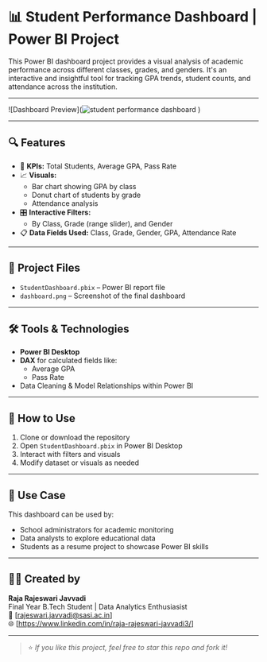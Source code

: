 # 📊 Student Performance Dashboard | Power BI Project

This Power BI dashboard project provides a visual analysis of academic performance across different classes, grades, and genders. It's an interactive and insightful tool for tracking GPA trends, student counts, and attendance across the institution.

---

![Dashboard Preview](![student performance dashboard](https://github.com/user-attachments/assets/171b07c6-5327-473e-a90c-fe2a2cdf2e4b)
)


---

## 🔍 Features

- 🎯 **KPIs:** Total Students, Average GPA, Pass Rate
- 📈 **Visuals:** 
  - Bar chart showing GPA by class
  - Donut chart of students by grade
  - Attendance analysis
- 🎛️ **Interactive Filters:** 
  - By Class, Grade (range slider), and Gender
- 📋 **Data Fields Used:** Class, Grade, Gender, GPA, Attendance Rate

---

## 📁 Project Files

- `StudentDashboard.pbix` – Power BI report file
- `dashboard.png` – Screenshot of the final dashboard

---

## 🛠 Tools & Technologies

- **Power BI Desktop**
- **DAX** for calculated fields like:
  - Average GPA
  - Pass Rate
- Data Cleaning & Model Relationships within Power BI

---

## 🚀 How to Use

1. Clone or download the repository
2. Open `StudentDashboard.pbix` in Power BI Desktop
3. Interact with filters and visuals
4. Modify dataset or visuals as needed

---

## 📌 Use Case

This dashboard can be used by:
- School administrators for academic monitoring
- Data analysts to explore educational data
- Students as a resume project to showcase Power BI skills

---

## 👩‍💻 Created by

**Raja Rajeswari Javvadi**  
Final Year B.Tech Student | Data Analytics Enthusiasist  
📧 [rajeswari.javvadi@sasi.ac.in]  
🌐 [https://www.linkedin.com/in/raja-rajeswari-javvadi3/]

---

> ⭐ _If you like this project, feel free to star this repo and fork it!_

